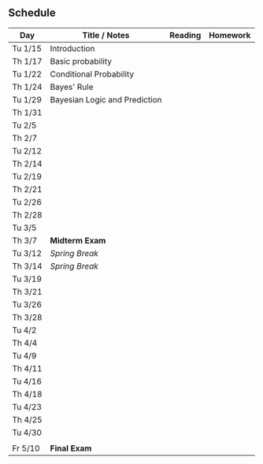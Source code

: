 ## Schedule

| Day     | Title / Notes                         | Reading | Homework |
|---------|---------------------------------------|---------|----------|
| Tu 1/15 | Introduction                          |         |          |
| Th 1/17 | Basic probability                     |         |          |
| Tu 1/22 | Conditional Probability               |         |          |
| Th 1/24 | Bayes' Rule                           |         |          |
| Tu 1/29 | Bayesian Logic and Prediction         |         |          |
| Th 1/31 |               |         |          |
| Tu 2/5  |               |         |          |
| Th 2/7  |               |         |          |
| Tu 2/12 |               |         |          |
| Th 2/14 |               |         |          |
| Tu 2/19 |               |         |          |
| Th 2/21 |               |         |          |
| Tu 2/26 |               |         |          |
| Th 2/28 |               |         |          |
| Tu 3/5  |               |         |          |
| Th 3/7  | **Midterm Exam**                      |         |          |
| Tu 3/12 | *Spring Break*                        |         |          |
| Th 3/14 | *Spring Break*                        |         |          |
| Tu 3/19 |               |         |          |
| Th 3/21 |               |         |          |
| Tu 3/26 |               |         |          |
| Th 3/28 |               |         |          |
| Tu 4/2  |               |         |          |
| Th 4/4  |               |         |          |
| Tu 4/9  |               |         |          |
| Th 4/11 |               |         |          |
| Tu 4/16 |               |         |          |
| Th 4/18 |               |         |          |
| Tu 4/23 |               |         |          |
| Th 4/25 |               |         |          |
| Tu 4/30 |               |         |          |
|         |               |         |          |
| Fr 5/10 | **Final Exam**                        |         |          |
